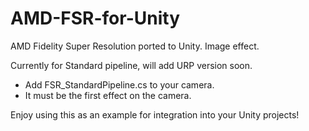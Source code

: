 # AMD-FSR-for-Unity
AMD Fidelity Super Resolution ported to Unity. Image effect.

Currently for Standard pipeline, will add URP version soon.

* Add FSR_StandardPipeline.cs to your camera.
* It must be the first effect on the camera.


Enjoy using this as an example for integration into your Unity projects!
